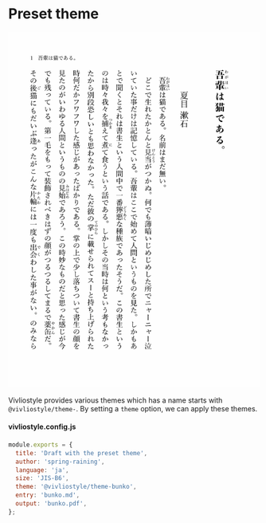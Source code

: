 # Preset theme

![Preset theme example](image.png)

Vivliostyle provides various themes which has a name starts with `@vivliostyle/theme-`. By setting a `theme` option, we can apply these themes.

#### vivliostyle.config.js

```js
module.exports = {
  title: 'Draft with the preset theme',
  author: 'spring-raining',
  language: 'ja',
  size: 'JIS-B6',
  theme: '@vivliostyle/theme-bunko',
  entry: 'bunko.md',
  output: 'bunko.pdf',
};
```
